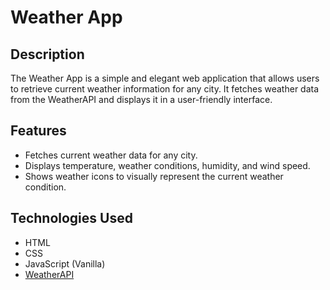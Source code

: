 # Weather App

## Description

The Weather App is a simple and elegant web application that allows users to retrieve current weather information for any city. It fetches weather data from the WeatherAPI and displays it in a user-friendly interface.

## Features

- Fetches current weather data for any city.
- Displays temperature, weather conditions, humidity, and wind speed.
- Shows weather icons to visually represent the current weather condition.

## Technologies Used

- HTML
- CSS
- JavaScript (Vanilla)
- [WeatherAPI](https://www.weatherapi.com/)




